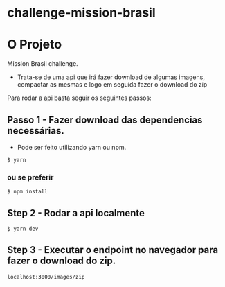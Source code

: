 # challenge-mission-brasil

# O Projeto
Mission Brasil challenge.
- Trata-se de uma api que irá fazer download de algumas imagens, compactar as mesmas e logo em seguida fazer o download do zip

Para rodar a api basta seguir os seguintes passos:

## Passo 1 - Fazer download das dependencias necessárias.
 - Pode ser feito utilizando yarn ou npm.
```
$ yarn
```
### ou se preferir
```
$ npm install
```
## Step 2 - Rodar a api localmente
```
$ yarn dev
```
## Step 3 - Executar o endpoint no navegador para fazer o download do zip.
```
localhost:3000/images/zip
```
